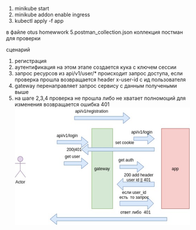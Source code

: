 1. minikube start 
2. minikube addon enable ingress
3. kubectl apply -f app

в файле otus homewwork 5.postman_collection.json коллекция постман для проверки

сценарий 
1. регистрация
2. аутентификация на этом этапе создается кука с ключем сессии
3. запрос ресурсов из api/v1/user/* происходит запрос доступа, 
если проверка прошла возвращается header x-user-id с ид пользователя
4. gateway перенаправляет запрос сервису с данным получеными выше
5. на шаге 2,3,4 проверка не прошла либо не хватает полномоций для изменения возвращается ошибка 401
![](diagram.jpg)